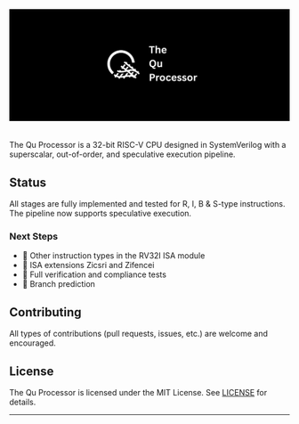 <picture>
  <source
    srcset="docs/qu_banner_dark.svg"
    media="(prefers-color-scheme: dark)"
  />
  <source
    srcset="docs/qu_banner_light.svg"
    media="(prefers-color-scheme: light), (prefers-color-scheme: no-preference)"
  />
  <img src="docs/qu_banner_light.svg" alt="The Qu Processor README Top Banner" />
</picture><br /><br />

The Qu Processor is a 32-bit RISC-V CPU designed in SystemVerilog with a superscalar, out-of-order, and speculative execution pipeline.

## Status

All stages are fully implemented and tested for R, I, B & S-type instructions. The pipeline now supports speculative execution.

### Next Steps

- 🚧 Other instruction types in the RV32I ISA module
- 🚧 ISA extensions Zicsri and Zifencei
- 🚧 Full verification and compliance tests
- 🚧 Branch prediction

## Contributing

All types of contributions (pull requests, issues, etc.) are welcome and encouraged.

## License

The Qu Processor is licensed under the MIT License. See [LICENSE](LICENSE) for details.

---
